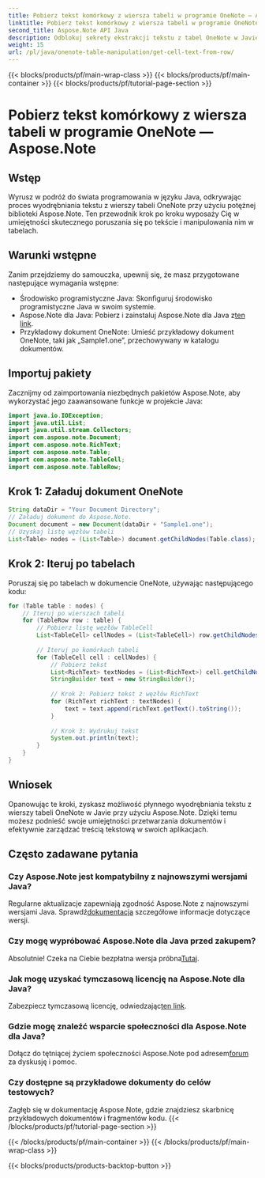 ```yaml
---
title: Pobierz tekst komórkowy z wiersza tabeli w programie OneNote — Aspose.Note
linktitle: Pobierz tekst komórkowy z wiersza tabeli w programie OneNote — Aspose.Note
second_title: Aspose.Note API Java
description: Odblokuj sekrety ekstrakcji tekstu z tabel OneNote w Javie za pomocą Aspose.Note. Postępuj zgodnie z naszym przewodnikiem krok po kroku, aby udoskonalić swoje umiejętności przetwarzania dokumentów.
weight: 15
url: /pl/java/onenote-table-manipulation/get-cell-text-from-row/
---
```


{{< blocks/products/pf/main-wrap-class >}}
{{< blocks/products/pf/main-container >}}
{{< blocks/products/pf/tutorial-page-section >}}

# Pobierz tekst komórkowy z wiersza tabeli w programie OneNote — Aspose.Note

## Wstęp
Wyrusz w podróż do świata programowania w języku Java, odkrywając proces wyodrębniania tekstu z wierszy tabeli OneNote przy użyciu potężnej biblioteki Aspose.Note. Ten przewodnik krok po kroku wyposaży Cię w umiejętności skutecznego poruszania się po tekście i manipulowania nim w tabelach.
## Warunki wstępne
Zanim przejdziemy do samouczka, upewnij się, że masz przygotowane następujące wymagania wstępne:
- Środowisko programistyczne Java: Skonfiguruj środowisko programistyczne Java w swoim systemie.
-  Aspose.Note dla Java: Pobierz i zainstaluj Aspose.Note dla Java z[ten link](https://releases.aspose.com/note/java/).
- Przykładowy dokument OneNote: Umieść przykładowy dokument OneNote, taki jak „Sample1.one”, przechowywany w katalogu dokumentów.
## Importuj pakiety
Zacznijmy od zaimportowania niezbędnych pakietów Aspose.Note, aby wykorzystać jego zaawansowane funkcje w projekcie Java:
```java
import java.io.IOException;
import java.util.List;
import java.util.stream.Collectors;
import com.aspose.note.Document;
import com.aspose.note.RichText;
import com.aspose.note.Table;
import com.aspose.note.TableCell;
import com.aspose.note.TableRow;
```
## Krok 1: Załaduj dokument OneNote
```java
String dataDir = "Your Document Directory";
// Załaduj dokument do Aspose.Note.
Document document = new Document(dataDir + "Sample1.one");
// Uzyskaj listę węzłów tabeli
List<Table> nodes = (List<Table>) document.getChildNodes(Table.class);
```
## Krok 2: Iteruj po tabelach
Poruszaj się po tabelach w dokumencie OneNote, używając następującego kodu:
```java
for (Table table : nodes) {
    // Iteruj po wierszach tabeli
    for (TableRow row : table) {
        // Pobierz listę węzłów TableCell
        List<TableCell> cellNodes = (List<TableCell>) row.getChildNodes(TableCell.class);
        
        // Iteruj po komórkach tabeli
        for (TableCell cell : cellNodes) {
            // Pobierz tekst
            List<RichText> textNodes = (List<RichText>) cell.getChildNodes(RichText.class);
            StringBuilder text = new StringBuilder();
            
            // Krok 2: Pobierz tekst z węzłów RichText
            for (RichText richText : textNodes) {
                text = text.append(richText.getText().toString());
            }
            
            // Krok 3: Wydrukuj tekst
            System.out.println(text);
        }
    }
}
```
## Wniosek
Opanowując te kroki, zyskasz możliwość płynnego wyodrębniania tekstu z wierszy tabeli OneNote w Javie przy użyciu Aspose.Note. Dzięki temu możesz podnieść swoje umiejętności przetwarzania dokumentów i efektywnie zarządzać treścią tekstową w swoich aplikacjach.
## Często zadawane pytania
### Czy Aspose.Note jest kompatybilny z najnowszymi wersjami Java?
 Regularne aktualizacje zapewniają zgodność Aspose.Note z najnowszymi wersjami Java. Sprawdź[dokumentacja](https://reference.aspose.com/note/java/) szczegółowe informacje dotyczące wersji.
### Czy mogę wypróbować Aspose.Note dla Java przed zakupem?
Absolutnie! Czeka na Ciebie bezpłatna wersja próbna[Tutaj](https://releases.aspose.com/).
### Jak mogę uzyskać tymczasową licencję na Aspose.Note dla Java?
 Zabezpiecz tymczasową licencję, odwiedzając[ten link](https://purchase.aspose.com/temporary-license/).
### Gdzie mogę znaleźć wsparcie społeczności dla Aspose.Note dla Java?
 Dołącz do tętniącej życiem społeczności Aspose.Note pod adresem[forum](https://forum.aspose.com/c/note/28) za dyskusję i pomoc.
### Czy dostępne są przykładowe dokumenty do celów testowych?
Zagłęb się w dokumentację Aspose.Note, gdzie znajdziesz skarbnicę przykładowych dokumentów i fragmentów kodu.
{{< /blocks/products/pf/tutorial-page-section >}}

{{< /blocks/products/pf/main-container >}}
{{< /blocks/products/pf/main-wrap-class >}}

{{< blocks/products/products-backtop-button >}}
